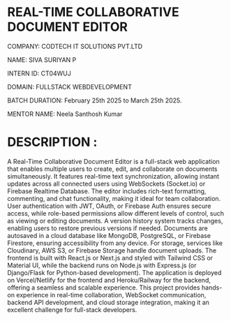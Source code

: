 # REAL-TIME COLLABORATIVE DOCUMENT EDITOR
COMPANY: CODTECH IT SOLUTIONS PVT.LTD

NAME: SIVA SURIYAN P

INTERN ID: CT04WUJ

DOMAIN: FULLSTACK WEBDEVELOPMENT

BATCH DURATION: February 25th 2025 to March 25th 2025.

MENTOR NAME: Neela Santhosh Kumar

# DESCRIPTION :
A Real-Time Collaborative Document Editor is a full-stack web application that enables multiple users to create, edit, and collaborate on documents simultaneously. It features real-time text synchronization, allowing instant updates across all connected users using WebSockets (Socket.io) or Firebase Realtime Database. The editor includes rich-text formatting, commenting, and chat functionality, making it ideal for team collaboration. User authentication with JWT, OAuth, or Firebase Auth ensures secure access, while role-based permissions allow different levels of control, such as viewing or editing documents. A version history system tracks changes, enabling users to restore previous versions if needed. Documents are autosaved in a cloud database like MongoDB, PostgreSQL, or Firebase Firestore, ensuring accessibility from any device. For storage, services like Cloudinary, AWS S3, or Firebase Storage handle document uploads. The frontend is built with React.js or Next.js and styled with Tailwind CSS or Material UI, while the backend runs on Node.js with Express.js (or Django/Flask for Python-based development). The application is deployed on Vercel/Netlify for the frontend and Heroku/Railway for the backend, offering a seamless and scalable experience. This project provides hands-on experience in real-time collaboration, WebSocket communication, backend API development, and cloud storage integration, making it an excellent challenge for full-stack developers.
